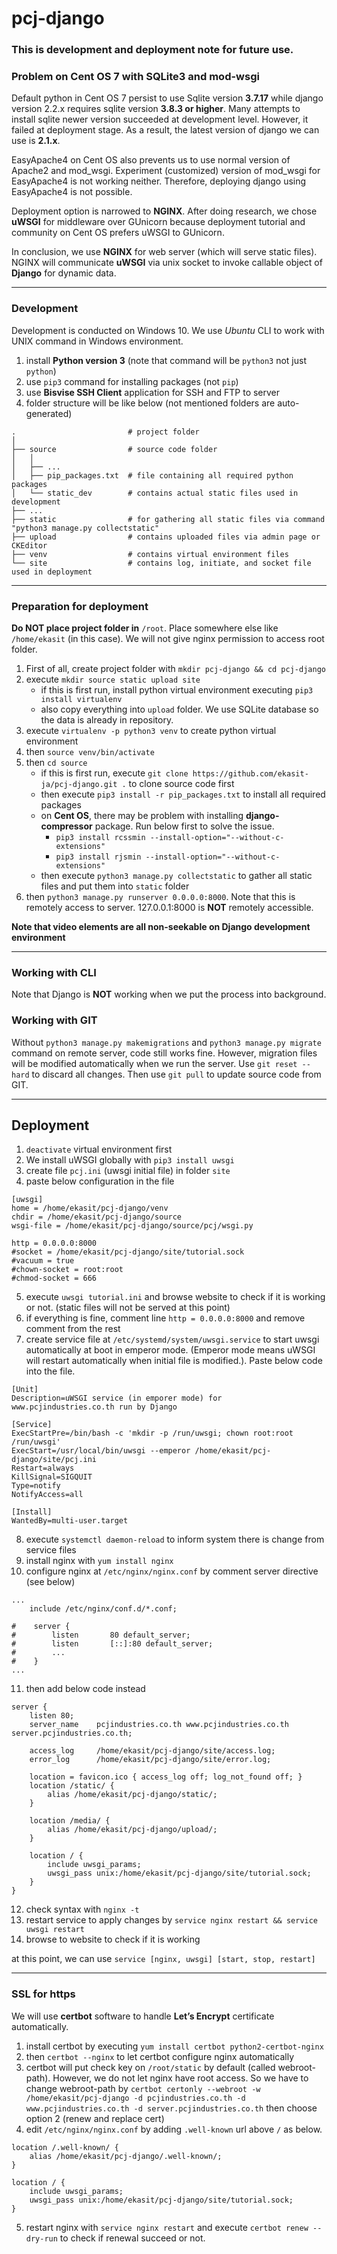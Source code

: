 # pcj-django

### This is development and deployment note for future use.

### Problem on Cent OS 7 with SQLite3 and mod-wsgi
Default python in Cent OS 7 persist to use Sqlite version **3.7.17** while django version 2.2.x requires sqlite version **3.8.3 or higher**. Many attempts to install sqlite newer version succeeded at development level. However, it failed at deployment stage. As a result, the latest version of django we can use is **2.1.x**.

EasyApache4 on Cent OS also prevents us to use normal version of Apache2 and mod_wsgi.  Experiment (customized) version of mod_wsgi for EasyApache4 is not working neither. Therefore, deploying django using EasyApache4 is not possible.

Deployment option is narrowed to **NGINX**. After doing research, we chose **uWSGI** for middleware over GUnicorn because deployment tutorial and community on Cent OS prefers uWSGI to GUnicorn.

In conclusion, we use **NGINX** for web server (which will serve static files). NGINX will communicate **uWSGI** via unix socket to invoke callable object of **Django** for dynamic data.

---

### Development
Development is conducted on Windows 10. We use _Ubuntu_ CLI to work with UNIX command in Windows environment.
1. install **Python version 3** (note that command will be `python3` not just `python`)
2. use `pip3` command for installing packages (not `pip`)
3. use **Bisvise SSH Client** application for SSH and FTP to server
4. folder structure will be like below (not mentioned folders are auto-generated)

```
.                         # project folder
│
├── source                # source code folder
│   │
│   ├── ...
│   ├── pip_packages.txt  # file containing all required python packages
│   └── static_dev        # contains actual static files used in development
├── ...
├── static                # for gathering all static files via command "python3 manage.py collectstatic"
├── upload                # contains uploaded files via admin page or CKEditor
├── venv                  # contains virtual environment files
└── site                  # contains log, initiate, and socket file used in deployment

```

---

### Preparation for deployment
**Do NOT place project folder in** `/root`.  Place somewhere else like `/home/ekasit` (in this case). We will not give nginx permission to access root folder.
1. First of all, create project folder with `mkdir pcj-django && cd pcj-django`
2. execute `mkdir source static upload site`
   - if this is first run, install python virtual environment executing `pip3 install virtualenv`
   - also copy everything into `upload` folder.  We use SQLite database so the data is already in repository.
3. execute `virtualenv -p python3 venv` to create python virtual environment
4. then `source venv/bin/activate`
5. then `cd source`
   - if this is first run, execute `git clone https://github.com/ekasit-ja/pcj-django.git .` to clone source code first
   - then execute `pip3 install -r pip_packages.txt` to install all required packages
   - on **Cent OS**, there may be problem with installing **django-compressor** package.  Run below first to solve the issue.
     - `pip3 install rcssmin --install-option="--without-c-extensions"`
     - `pip3 install rjsmin --install-option="--without-c-extensions"`
   - then execute `python3 manage.py collectstatic` to gather all static files and put them into `static` folder
6. then `python3 manage.py runserver 0.0.0.0:8000`.  Note that this is remotely access to server.  127.0.0.1:8000 is **NOT** remotely accessible.

**Note that video elements are all non-seekable on Django development environment**

---

### Working with CLI
Note that Django is **NOT** working when we put the process into background.

### Working with GIT
Without `python3 manage.py makemigrations` and `python3 manage.py migrate` command on remote server, code still works fine.  However, migration files will be modified automatically when we run the server.  Use `git reset --hard` to discard all changes.  Then use `git pull` to update source code from GIT.

---

## Deployment
1. `deactivate` virtual environment first
2. We install uWSGI globally with `pip3 install uwsgi`
3. create file `pcj.ini` (uwsgi initial file) in folder `site`
4. paste below configuration in the file
```
[uwsgi]
home = /home/ekasit/pcj-django/venv
chdir = /home/ekasit/pcj-django/source
wsgi-file = /home/ekasit/pcj-django/source/pcj/wsgi.py

http = 0.0.0.0:8000
#socket = /home/ekasit/pcj-django/site/tutorial.sock
#vacuum = true
#chown-socket = root:root
#chmod-socket = 666
```
5. execute `uwsgi tutorial.ini` and browse website to check if it is working or not. (static files will not be served at this point)
6. if everything is fine, comment line `http = 0.0.0.0:8000` and remove comment from the rest
7. create service file at `/etc/systemd/system/uwsgi.service` to start uwsgi automatically at boot in emperor mode. (Emperor mode means uWSGI will restart automatically when initial file is modified.). Paste below code into the file.
```
[Unit]
Description=uWSGI service (in emporer mode) for www.pcjindustries.co.th run by Django

[Service]
ExecStartPre=/bin/bash -c 'mkdir -p /run/uwsgi; chown root:root /run/uwsgi'
ExecStart=/usr/local/bin/uwsgi --emperor /home/ekasit/pcj-django/site/pcj.ini
Restart=always
KillSignal=SIGQUIT
Type=notify
NotifyAccess=all

[Install]
WantedBy=multi-user.target
```
8. execute `systemctl daemon-reload` to inform system there is change from service files
9. install nginx with `yum install nginx`
10. configure nginx at `/etc/nginx/nginx.conf` by comment server directive (see below)
```
...
    include /etc/nginx/conf.d/*.conf;

#    server {
#        listen       80 default_server;
#        listen       [::]:80 default_server;
#        ...
#    }
...
```
11. then add below code instead
```
server {
    listen 80;
    server_name    pcjindustries.co.th www.pcjindustries.co.th server.pcjindustries.co.th;

    access_log     /home/ekasit/pcj-django/site/access.log;
    error_log      /home/ekasit/pcj-django/site/error.log;

    location = favicon.ico { access_log off; log_not_found off; }
    location /static/ {
        alias /home/ekasit/pcj-django/static/;
    }

    location /media/ {
        alias /home/ekasit/pcj-django/upload/;
    }

    location / {
        include uwsgi_params;
        uwsgi_pass unix:/home/ekasit/pcj-django/site/tutorial.sock;
    }
}
```
12. check syntax with `nginx -t`
13. restart service to apply changes by `service nginx restart && service uwsgi restart`
14. browse to website to check if it is working

at this point, we can use `service [nginx, uwsgi] [start, stop, restart]`

---

### SSL for https
We will use **certbot** software to handle **Let’s Encrypt** certificate automatically.
1. install certbot by executing `yum install certbot python2-certbot-nginx`
2. then `certbot --nginx` to let certbot configure nginx automatically
3. certbot will put check key on `/root/static` by default (called webroot-path). However, we do not let nginx have root access.  So we have to change webroot-path by `certbot certonly --webroot -w /home/ekasit/pcj-django -d pcjindustries.co.th -d www.pcjindustries.co.th -d server.pcjindustries.co.th` then choose option 2 (renew and replace cert)
4. edit `/etc/nginx/nginx.conf` by adding `.well-known` url above `/` as below.
```
location /.well-known/ {
    alias /home/ekasit/pcj-django/.well-known/;
}

location / {
    include uwsgi_params;
    uwsgi_pass unix:/home/ekasit/pcj-django/site/tutorial.sock;
}
```
5. restart nginx with `service nginx restart` and execute `certbot renew --dry-run` to check if renewal succeed or not.
